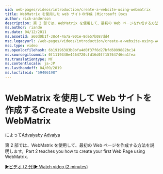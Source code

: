 ```yaml
---
uid: web-pages/videos/introduction/create-a-website-using-webmatrix
title: WebMatrix を使用した web サイトの作成 |Microsoft Docs
author: rick-anderson
description: 第 2 部では、WebMatrix を使用して、最初の Web ページを作成する方法を説明します。
ms.author: riande
ms.date: 04/12/2011
ms.assetid: a60d0b1f-38c4-4a7a-901e-8de57b087dd4
msc.legacyurl: /web-pages/videos/introduction/create-a-website-using-webmatrix
msc.type: video
ms.openlocfilehash: 6b19196383b8bfa4d0f37f6d27bfd6009882bc14
ms.sourcegitcommit: 0f1119340e4464720cfd16d0ff15764746ea1fea
ms.translationtype: MT
ms.contentlocale: ja-JP
ms.lasthandoff: 04/09/2019
ms.locfileid: "59406198"
---
```

# <a name="create-a-website-using-webmatrix"></a><span data-ttu-id="b1446-103">WebMatrix を使用して Web サイトを作成する</span><span class="sxs-lookup"><span data-stu-id="b1446-103">Create a Website Using WebMatrix</span></span>

<span data-ttu-id="b1446-104">によって[Advaiya](https://twitter.com/Advaiyasolns)</span><span class="sxs-lookup"><span data-stu-id="b1446-104">by [Advaiya](https://twitter.com/Advaiyasolns)</span></span>

<span data-ttu-id="b1446-105">第 2 部では、WebMatrix を使用して、最初の Web ページを作成する方法を説明します。</span><span class="sxs-lookup"><span data-stu-id="b1446-105">Part 2 teaches you how to create your first Web Page using WebMatrix.</span></span>

[<span data-ttu-id="b1446-106">&#9654;ビデオ (2 分)</span><span class="sxs-lookup"><span data-stu-id="b1446-106">&#9654; Watch video (2 minutes)</span></span>](https://channel9.msdn.com/Blogs/ASP-NET-Site-Videos/create-a-website-using-webmatrix)
